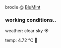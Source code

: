 brodie @ [BluMint](https://www.linkedin.com/company/blumint-io/)

<!--weather_start-->
### working conditions..

weather: clear sky ☀️

temp: 4.72 °C 🧥

<!--weather_end-->
